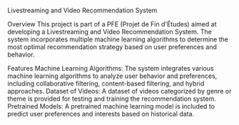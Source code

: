 Livestreaming and Video Recommendation System


Overview
This project is part of a PFE (Projet de Fin d'Études) aimed at developing a Livestreaming and Video Recommendation System. The system incorporates multiple machine learning algorithms to determine the most optimal recommendation strategy based on user preferences and behavior.


Features
Machine Learning Algorithms: The system integrates various machine learning algorithms to analyze user behavior and preferences, including collaborative filtering, content-based filtering, and hybrid approaches.
Dataset of Videos: A dataset of videos categorized by genre or theme is provided for testing and training the recommendation system.
Pretrained Models: A pretrained machine learning model is included to predict user preferences and interests based on historical data.
